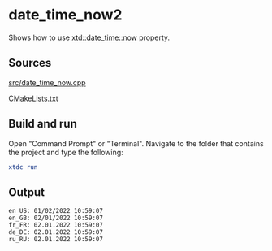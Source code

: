 # date_time_now2

Shows how to use [xtd::date_time::now](https://gammasoft71.github.io/xtd/reference_guides/latest/classxtd_1_1date__time.html#ad94505e74efe9f353836901eda9230ed) property.

## Sources

[src/date_time_now.cpp](src/date_time_now2.cpp)

[CMakeLists.txt](CMakeLists.txt)

## Build and run

Open "Command Prompt" or "Terminal". Navigate to the folder that contains the project and type the following:

```cmake
xtdc run
```

## Output

```
en_US: 01/02/2022 10:59:07
en_GB: 02/01/2022 10:59:07
fr_FR: 02.01.2022 10:59:07
de_DE: 02.01.2022 10:59:07
ru_RU: 02.01.2022 10:59:07
```
